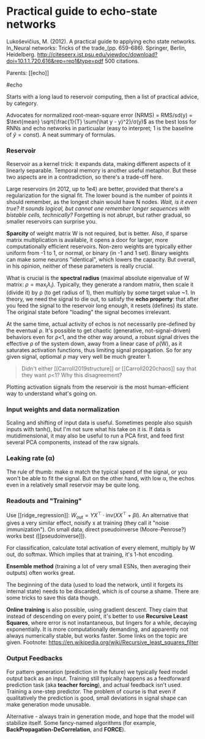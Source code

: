 # Practical guide to echo-state networks

Lukoševičius, M. (2012). A practical guide to applying echo state networks. In_Neural networks: Tricks of the trade_(pp. 659-686). Springer, Berlin, Heidelberg.
http://citeseerx.ist.psu.edu/viewdoc/download?doi=10.1.1.720.616&rep=rep1&type=pdf
500 citations.

Parents: [[echo]]

#echo


Starts with a long laud to reservoir computing, then a list of practical advice, by category.

Advocates for normalized root-mean-square error (NRMS) = RMS/sd(y) = $\text{mean} \sqrt{\frac{1}{T} \sum(\hat y - y)^2}/σ(y)$ as the best loss for RNNs and echo networks in particualar (easy to interpret; 1 is the baseline of $\hat y = const$). A neat summary of formulas.

### Reservoir

Reservoir as a kernel trick: it expands data, making different aspects of it linearly separable. Temporal memory is another useful metaphor. But these two aspects are in a contradiction, so there's a trade-off here.

Large reservoirs (in 2012, up to 1e4) are better, provided that there's a regularization for the signal fit. The lower bound is the number of points it should remember, as the longest chain would have N nodes. _Wait, is it even true? It sounds logical, but cannot one remember longer sequences with bistable cells, technically?_ Forgetting is not abrupt, but rather gradual, so smaller reservoirs can surprise you.

**Sparcity** of weight matrix W is not required, but is better. Also, if sparse matrix multiplication is available, it opens a door for larger, more computationally efficient reservoirs. Non-zero weights are typically either uniform from -1 to 1, or normal, or binary (in -1 and 1 set). Binary weights can make some neurons "identical", which lowers the capacity. But overall, in his opinion, neither of these parameters is really crucial.

What is crucial is the **spectral radius** (maximal absolute eigenvalue of W matrix: $ρ = \max_i λ_i$). Typically, they generate a random matrix, then scale it (divide it) by ρ (to get radius of 1), then multiply by some target value ~1. In theory, we need the signal to die out, to satisfy the **echo property**: that after you feed the signal to the reservoir long enough, it resets (defines) its state. The original state before "loading" the signal becomes irrelevant.

At the same time, actual activity of echos is not necessarily pre-defined by the eventual ρ. It's possible to get chaotic (generative, not-signal-driven) behaviors even for ρ<1, and the other way around, a robust signal drives the effective ρ of the system down, away from a linear case of ρ(W), as it saturates activation functions, thus limiting signal propagation. So for any given signal, optiomal ρ may very well be much greater 1.

> Didn't either [[Carroll2019structure]] or [[Carroll2020chaos]] say that they want ρ<1? Why this disagreement?

Plotting activation signals from the reservoir is the most human-efficient way to understand what's going on.

### Input weights and data normalization

Scaling and shifting of input data is useful. Sometimes people also squish inputs with tanh(), but I'm not sure what his take on it is. If data is mutidimensional, it may also be useful to run a PCA first, and feed first several PCA components, instead of the raw signals.

### Leaking rate (α)

The rule of thumb: make α match the typical speed of the signal, or you won't be able to fit the signal. But on the other hand, with low α, the echos even in a relatively small reservoir may be quite long.

### Readouts and "Training"

Use [[ridge_regression]]: $W_\text{out} = YX^⊤\cdot \text{inv}(XX^⊤ + βI)$. An alternative that gives a very similar effect, noisify x at training (they call it "noise immunization"). On small data, direct pseudoinverse (Moore-Penrose?) works best ([[pseudoinverse]]).

For classification, calculate total activation of every element, multiply by W out, do softmax. Which implies that at training, it's 1-hot encoding.

**Ensemble method** (training a lot of very small ESNs, then averaging their outputs) often works great.

The beginning of the data (used to load the network, until it forgets its internal state) needs to be discarded, which is of course a shame. There are some tricks to save this data though.

**Online training** is also possible, using gradient descent. They claim that instead of descending on every point, it's better to use **Recursive Least Squares**, where error is not instantaneous, but lingers for a while, decaying exponentially. It is more computationally demanding, and apparently not always numerically stable, but works faster. Some links on the topic are given. Footnote: https://en.wikipedia.org/wiki/Recursive_least_squares_filter

### Output Feedbacks

For pattern generation (prediction in the future) we typically feed model output back as an input. Training still typically happens as a feedforward prediction task (aka **teacher forcing**), and actual feedback isn't used. Training a one-step predictor. The problem of course is that even if qualitatively the prediction is good, small deviations in signal shape can make generation mode unusable.

Alternative - always train in generation mode, and hope that the model will stabilize itself. Some fancy-named algorithms (for example, **BackPropagation-DeCorrelation**, and **FORCE**).